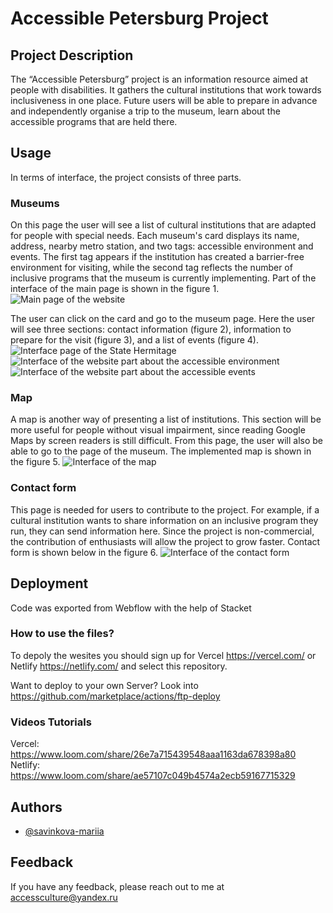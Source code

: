 
# Accessible Petersburg Project

## Project Description
The “Accessible Petersburg” project is an information resource aimed at people with disabilities. It gathers the cultural institutions that work towards inclusiveness in one place. Future users will be able to prepare in advance and independently organise a trip to the museum, learn about the accessible programs that are held there.


## Usage

In terms of interface, the project consists of three parts.

### Museums

On this page the user will see a list of cultural institutions that are adapted for people with special needs. Each museum's card displays its name, address, nearby metro station, and two tags: accessible environment and events. The first tag appears if the institution has created a barrier-free environment for visiting, while the second tag reflects the number of inclusive programs that the museum is currently implementing. Part of the interface of the main page is shown in the figure 1.
![Main page of the website](https://github.com/dh-center/Projects2022/blob/main/Accessible%20Petersburg/images/main.jpg)

The user can click on the card and go to the museum page. Here the user will see three sections: contact information (figure 2), information to prepare for the visit (figure 3), and a list of events (figure 4).
![Interface page of the State Hermitage](https://github.com/dh-center/Projects2022/blob/main/Accessible%20Petersburg/images/hermitage1.jpg)
![Interface of the website part about the accessible environment](https://github.com/dh-center/Projects2022/blob/main/Accessible%20Petersburg/images/hermitage2.jpg)
![Interface of the website part about the accessible events](https://github.com/dh-center/Projects2022/blob/main/Accessible%20Petersburg/images/hermitage3.jpg)

### Map

A map is another way of presenting a list of institutions. This section will be more useful for people without visual impairment, since reading Google Maps by screen readers is still difficult. From this page, the user will also be able to go to the page of the museum. The implemented map is shown in the figure 5.
![Interface of the map](https://github.com/dh-center/Projects2022/blob/main/Accessible%20Petersburg/images/map.jpg)

### Contact form

This page is needed for users to contribute to the project. For example, if a cultural institution wants to share information on an inclusive program they run, they can send information here. Since the project is non-commercial, the contribution of enthusiasts will allow the project to grow faster. Contact form is shown below in the figure 6.
![Interface of the contact form](https://github.com/dh-center/Projects2022/blob/main/Accessible%20Petersburg/images/contact.jpg)


## Deployment

Code was exported from Webflow with the help of Stacket

### How to use the files?

To depoly the wesites you should sign up for Vercel https://vercel.com/ or Netlify https://netlify.com/ and select this repository.

Want to deploy to your own Server? Look into https://github.com/marketplace/actions/ftp-deploy

### Videos Tutorials

Vercel: https://www.loom.com/share/26e7a715439548aaa1163da678398a80
Netlify: https://www.loom.com/share/ae57107c049b4574a2ecb59167715329

## Authors

- [@savinkova-mariia](https://github.com/savinkova-mariia/)


## Feedback

If you have any feedback, please reach out to me at accessculture@yandex.ru
